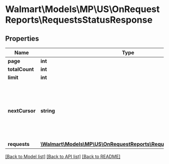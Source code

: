 # Walmart\Models\MP\US\OnRequestReports\RequestsStatusResponse

## Properties

Name | Type | Description | Notes
------------ | ------------- | ------------- | -------------
**page** | **int** | Current page | [optional]
**totalCount** | **int** | Number of records fetched. | [optional]
**limit** | **int** | Number of records to be returned. Default is 10. | [optional]
**nextCursor** | **string** | Used for pagination when more than specified limit (or default 10) records are found. Use this param for next API call. Just have to use this value as query param. Need to pass only the cursor value and not the initial API call query params. For e.g. if ['nextCursor'='reportType=ITEM&requestStatus=ERROR&requestSubmissionStartDate=2021-08-20T10:52:59Z&requestSubmissionEndDate=2021-09-14T10:52:59Z&page=2&limit=1'] then subsequent call to will be [marketplace.walmartapis.com/v3/reports/reportRequests?reportType=ITEM&requestStatus=ERROR&requestSubmissionStartDate=2021-08-20T10:52:59Z&requestSubmissionEndDate=2021-09-14T10:52:59Z&page=2&limit=1]. Just have to use nextCursor value instead of query params | [optional]
**requests** | [**\Walmart\Models\MP\US\OnRequestReports\RequestStatusResponse[]**](RequestStatusResponse.md) | List of requests | [optional]


[[Back to Model list]](./) [[Back to API list]](../../../../../README.md#supported-apis) [[Back to README]](../../../../../README.md)
